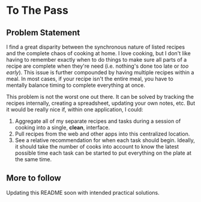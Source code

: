 # To The Pass

## Problem Statement

I find a great disparity between the synchronous nature of listed recipes and the complete chaos of cooking at home. I love cooking, but I don't like having to remember exactly when to do things to make sure all parts of a recipe are complete when they're need (i.e. nothing's done too late or _too early_). This issue is further compounded by having multiple recipes within a meal. In most cases, if your recipe isn't the entire meal, you have to mentally balance timing to complete everything at once.

This problem is not the worst one out there. It can be solved by tracking the recipes internally, creating a spreadsheet, updating your own notes, etc. But it would be really nice if, within one application, I could:
1. Aggregate all of my separate recipes and tasks during a session of cooking into a single, __clean__, interface.
2. Pull recipes from the web and other apps into this centralized location.
3. See a relative recommendation for when each task should begin. Ideally, it should take the number of cooks into account to know the latest possible time each task can be started to put everything on the plate at the same time.

## More to follow

Updating this README soon with intended practical solutions.
